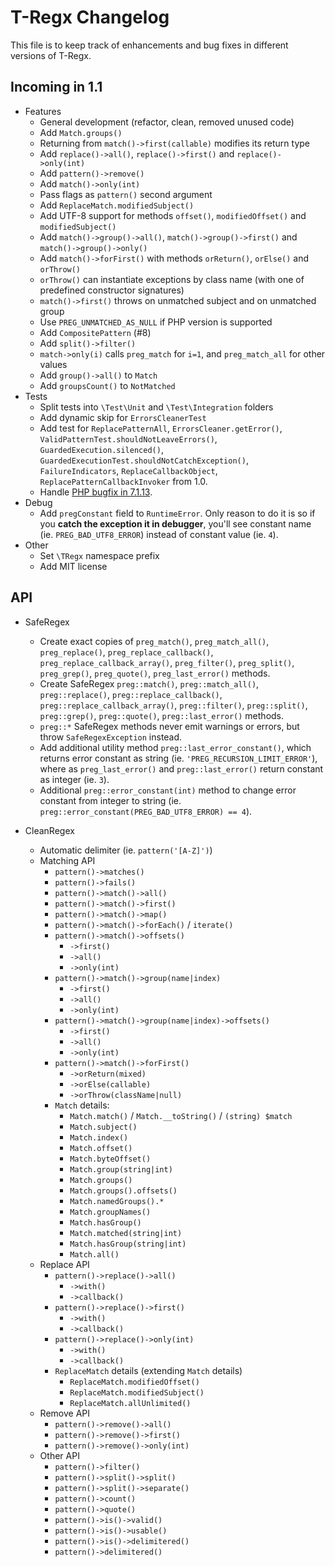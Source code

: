 T-Regx Changelog
================

This file is to keep track of enhancements and bug fixes in different versions of T-Regx.

Incoming in 1.1
---------------

* Features
    * General development (refactor, clean, removed unused code)
    * Add `Match.groups()`
    * Returning from `match()->first(callable)` modifies its return type
    * Add `replace()->all()`, `replace()->first()` and `replace()->only(int)`
    * Add `pattern()->remove()`
    * Add `match()->only(int)`
    * Pass flags as `pattern()` second argument
    * Add `ReplaceMatch.modifiedSubject()`
    * Add UTF-8 support for methods `offset()`, `modifiedOffset()` and `modifiedSubject()`
    * Add `match()->group()->all()`, `match()->group()->first()` and `match()->group()->only()`
    * Add `match()->forFirst()` with methods `orReturn()`, `orElse()` and `orThrow()`
    * `orThrow()` can instantiate exceptions by class name (with one of predefined constructor signatures)
    * `match()->first()` throws on unmatched subject and on unmatched group
    * Use `PREG_UNMATCHED_AS_NULL` if PHP version is supported
    * Add `CompositePattern` (#8)
    * Add `split()->filter()`
    * `match->only(i)` calls `preg_match` for `i=1`, and `preg_match_all` for other values
    * Add `group()->all()` to `Match`
    * Add `groupsCount()` to `NotMatched`
* Tests
    * Split tests into `\Test\Unit` and `\Test\Integration` folders 
    * Add dynamic skip for `ErrorsCleanerTest`
    * Add test for `ReplacePatternAll`, `ErrorsCleaner.getError()`, `ValidPatternTest.shouldNotLeaveErrors()`,
 `GuardedExecution.silenced()`, `GuardedExecutionTest.shouldNotCatchException()`, `FailureIndicators`,
      `ReplaceCallbackObject`, `ReplacePatternCallbackInvoker` from 1.0.
    * Handle [PHP bugfix in 7.1.13](https://bugs.php.net/bug.php?id=74183).
* Debug
    * Add `pregConstant` field to `RuntimeError`. Only reason to do it is so if you **catch the exception it 
    in debugger**, you'll see constant name (ie. `PREG_BAD_UTF8_ERROR`) instead of constant value (ie. `4`).
* Other
    * Set `\TRegx` namespace prefix
    * Add MIT license

API
---------------

* SafeRegex
    * Create exact copies of `preg_match()`, `preg_match_all()`, `preg_replace()`, `preg_replace_callback()`, 
      `preg_replace_callback_array()`, `preg_filter()`, `preg_split()`, `preg_grep()`, `preg_quote()`,
      `preg_last_error()` methods.
    * Create SafeRegex `preg::match()`, `preg::match_all()`, `preg::replace()`, `preg::replace_callback()`, 
      `preg::replace_callback_array()`, `preg::filter()`, `preg::split()`, `preg::grep()`, `preg::quote()`,
      `preg::last_error()` methods.
    * `preg::*` SafeRegex methods never emit warnings or errors, but throw `SafeRegexException` instead.
    * Add additional utility method `preg::last_error_constant()`, which returns error constant as string
      (ie. `'PREG_RECURSION_LIMIT_ERROR'`), where as `preg_last_error()` and `preg::last_error()` return constant
      as integer (ie. `3`).
    * Additional `preg::error_constant(int)` method to change error constant from integer to string
      (ie. `preg::error_constant(PREG_BAD_UTF8_ERROR) == 4`).

* CleanRegex
    * Automatic delimiter (ie. `pattern('[A-Z]')`)
    * Matching API
        * `pattern()->matches()`
        * `pattern()->fails()`
        * `pattern()->match()->all()`
        * `pattern()->match()->first()`
        * `pattern()->match()->map()`
        * `pattern()->match()->forEach()` / `iterate()`
        * `pattern()->match()->offsets()`
            * `->first()`
            * `->all()`
            * `->only(int)`
        * `pattern()->match()->group(name|index)`
            * `->first()`
            * `->all()`
            * `->only(int)`
        * `pattern()->match()->group(name|index)->offsets()`
            * `->first()`
            * `->all()`
            * `->only(int)`
        * `pattern()->match()->forFirst()`
            * `->orReturn(mixed)`
            * `->orElse(callable)`
            * `->orThrow(className|null)`
        * `Match` details:
            * `Match.match()` / `Match.__toString()` / `(string) $match`
            * `Match.subject()`
            * `Match.index()`
            * `Match.offset()`
            * `Match.byteOffset()`
            * `Match.group(string|int)`
            * `Match.groups()`
            * `Match.groups().offsets()`
            * `Match.namedGroups().*`
            * `Match.groupNames()`
            * `Match.hasGroup()`
            * `Match.matched(string|int)`
            * `Match.hasGroup(string|int)`
            * `Match.all()`
    * Replace API
        * `pattern()->replace()->all()`
            * `->with()`
            * `->callback()`
        * `pattern()->replace()->first()`
            * `->with()`
            * `->callback()`
        * `pattern()->replace()->only(int)`
            * `->with()`
            * `->callback()`
        * `ReplaceMatch` details (extending `Match` details)
            * `ReplaceMatch.modifiedOffset()`
            * `ReplaceMatch.modifiedSubject()`
            * `ReplaceMatch.allUnlimited()`
    * Remove API
        * `pattern()->remove()->all()`
        * `pattern()->remove()->first()`
        * `pattern()->remove()->only(int)`
    * Other API
        * `pattern()->filter()`
        * `pattern()->split()->split()`
        * `pattern()->split()->separate()`
        * `pattern()->count()`
        * `pattern()->quote()`
        * `pattern()->is()->valid()`
        * `pattern()->is()->usable()`
        * `pattern()->is()->delimitered()`
        * `pattern()->delimitered()`
